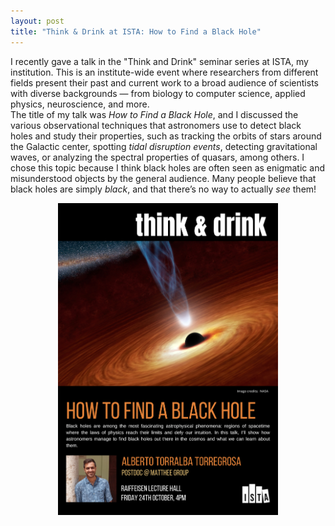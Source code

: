 ```yaml
---
layout: post
title: "Think & Drink at ISTA: How to Find a Black Hole"
---
```


I recently gave a talk in the "Think and Drink" seminar series at ISTA, my institution. This is an institute-wide event where researchers from different fields present their past and current work to a broad audience of scientists with diverse backgrounds — from biology to computer science, applied physics, neuroscience, and more.  
The title of my talk was *How to Find a Black Hole*, and I discussed the various observational techniques that astronomers use to detect black holes and study their properties, such as tracking the orbits of stars around the Galactic center, spotting *tidal disruption events*, detecting gravitational waves, or analyzing the spectral properties of quasars, among others. 
I chose this topic because I think black holes are often seen as enigmatic and misunderstood objects by the general audience. Many people believe that black holes are simply *black*, and that there’s no way to actually *see* them!
<p align="center">
<img src="/assets/images/thinkNdrink_poster.png" alt="Think and Drink poster" width="70%"/>
</p>
